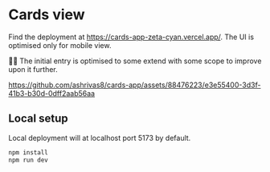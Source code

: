 # Cards view

Find the deployment at https://cards-app-zeta-cyan.vercel.app/. The UI is optimised only for mobile view.

🎉🎉 The initial entry is optimised to some extend with some scope to improve upon it further.

https://github.com/ashrivas8/cards-app/assets/88476223/e3e55400-3d3f-41b3-b30d-0dff2aab56aa

## Local setup
Local deployment will at localhost port 5173 by default.

```bash
npm install
npm run dev
```
